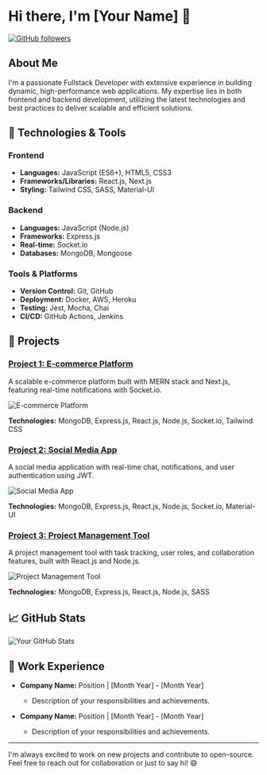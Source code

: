 # Hi there, I'm [Your Name] 👋

[![GitHub followers](https://img.shields.io/github/followers/Abdousa23?label=Follow&style=social)](https://github.com/Abdousa23)

## About Me

I'm a passionate Fullstack Developer with extensive experience in building dynamic, high-performance web applications. My expertise lies in both frontend and backend development, utilizing the latest technologies and best practices to deliver scalable and efficient solutions.

## 🔧 Technologies & Tools

### Frontend
- **Languages:** JavaScript (ES6+), HTML5, CSS3
- **Frameworks/Libraries:** React.js, Next.js
- **Styling:** Tailwind CSS, SASS, Material-UI

### Backend
- **Languages:** JavaScript (Node.js)
- **Frameworks:** Express.js
- **Real-time:** Socket.io
- **Databases:** MongoDB, Mongoose

### Tools & Platforms
- **Version Control:** Git, GitHub
- **Deployment:** Docker, AWS, Heroku
- **Testing:** Jest, Mocha, Chai
- **CI/CD:** GitHub Actions, Jenkins

## 🚀 Projects

### [Project 1: E-commerce Platform](https://github.com/your-github-username/project-1)
A scalable e-commerce platform built with MERN stack and Next.js, featuring real-time notifications with Socket.io.

![E-commerce Platform](https://github.com/your-github-username/project-1/blob/main/screenshot.png)

**Technologies:** MongoDB, Express.js, React.js, Node.js, Socket.io, Tailwind CSS

### [Project 2: Social Media App](https://github.com/your-github-username/project-2)
A social media application with real-time chat, notifications, and user authentication using JWT.

![Social Media App](https://github.com/your-github-username/project-2/blob/main/screenshot.png)

**Technologies:** MongoDB, Express.js, React.js, Node.js, Socket.io, Material-UI

### [Project 3: Project Management Tool](https://github.com/your-github-username/project-3)
A project management tool with task tracking, user roles, and collaboration features, built with React.js and Node.js.

![Project Management Tool](https://github.com/your-github-username/project-3/blob/main/screenshot.png)

**Technologies:** MongoDB, Express.js, React.js, Node.js, SASS

## 📈 GitHub Stats

![Your GitHub Stats](https://github-readme-stats.vercel.app/api?username=your-github-username&show_icons=true&hide_border=true&theme=radical)


## 💼 Work Experience

- **Company Name:** Position | [Month Year] - [Month Year]
  - Description of your responsibilities and achievements.
  
- **Company Name:** Position | [Month Year] - [Month Year]
  - Description of your responsibilities and achievements.

---

I'm always excited to work on new projects and contribute to open-source. Feel free to reach out for collaboration or just to say hi! 😄
